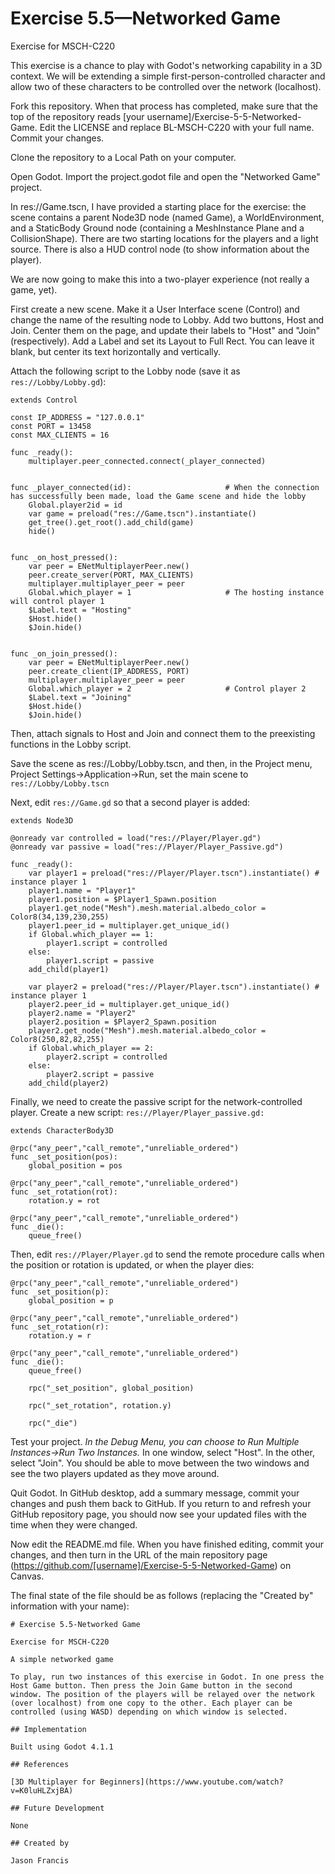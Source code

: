 # Exercise 5.5—Networked Game

Exercise for MSCH-C220

This exercise is a chance to play with Godot's networking capability in a 3D context. We will be extending a simple first-person-controlled character and allow two of these characters to be controlled over the network (localhost).

Fork this repository. When that process has completed, make sure that the top of the repository reads [your username]/Exercise-5-5-Networked-Game. Edit the LICENSE and replace BL-MSCH-C220 with your full name. Commit your changes.

Clone the repository to a Local Path on your computer.

Open Godot. Import the project.godot file and open the "Networked Game" project.

In res://Game.tscn, I have provided a starting place for the exercise: the scene contains a parent Node3D node (named Game), a WorldEnvironment, and a StaticBody Ground node (containing a MeshInstance Plane and a CollisionShape). There are two starting locations for the players and a light source. There is also a HUD control node (to show information about the player).

We are now going to make this into a two-player experience (not really a game, yet).

First create a new scene. Make it a User Interface scene (Control) and change the name of the resulting node to Lobby. Add two buttons, Host and Join. Center them on the page, and update their labels to "Host" and "Join" (respectively). Add a Label and set its Layout to Full Rect. You can leave it blank, but center its text horizontally and vertically.

Attach the following script to the Lobby node (save it as `res://Lobby/Lobby.gd`):
```
extends Control

const IP_ADDRESS = "127.0.0.1"
const PORT = 13458
const MAX_CLIENTS = 16

func _ready():
	multiplayer.peer_connected.connect(_player_connected)


func _player_connected(id):						# When the connection has successfully been made, load the Game scene and hide the lobby
	Global.player2id = id
	var game = preload("res://Game.tscn").instantiate()
	get_tree().get_root().add_child(game)
	hide()


func _on_host_pressed():
	var peer = ENetMultiplayerPeer.new()
	peer.create_server(PORT, MAX_CLIENTS)
	multiplayer.multiplayer_peer = peer
	Global.which_player = 1						# The hosting instance will control player 1 
	$Label.text = "Hosting"
	$Host.hide()
	$Join.hide()


func _on_join_pressed():
	var peer = ENetMultiplayerPeer.new()
	peer.create_client(IP_ADDRESS, PORT)
	multiplayer.multiplayer_peer = peer
	Global.which_player = 2						# Control player 2
	$Label.text = "Joining"
	$Host.hide()
	$Join.hide()
```

Then, attach signals to Host and Join and connect them to the preexisting functions in the Lobby script.

Save the scene as res://Lobby/Lobby.tscn, and then, in the Project menu, Project Settings->Application->Run, set the main scene to `res://Lobby/Lobby.tscn`

Next, edit `res://Game.gd` so that a second player is added:
```
extends Node3D

@onready var controlled = load("res://Player/Player.gd")
@onready var passive = load("res://Player/Player_Passive.gd")

func _ready():
	var player1 = preload("res://Player/Player.tscn").instantiate()	# instance player 1
	player1.name = "Player1"
	player1.position = $Player1_Spawn.position
	player1.get_node("Mesh").mesh.material.albedo_color = Color8(34,139,230,255)
	player1.peer_id = multiplayer.get_unique_id()
	if Global.which_player == 1:
		player1.script = controlled
	else:
		player1.script = passive
	add_child(player1)
	
	var player2 = preload("res://Player/Player.tscn").instantiate()	# instance player 1
	player2.peer_id = multiplayer.get_unique_id()
	player2.name = "Player2"
	player2.position = $Player2_Spawn.position
	player2.get_node("Mesh").mesh.material.albedo_color = Color8(250,82,82,255)
	if Global.which_player == 2:
		player2.script = controlled
	else:
		player2.script = passive
	add_child(player2)
```

Finally, we need to create the passive script for the network-controlled player. Create a new script: `res://Player/Player_passive.gd:`
```
extends CharacterBody3D

@rpc("any_peer","call_remote","unreliable_ordered")
func _set_position(pos):
	global_position = pos

@rpc("any_peer","call_remote","unreliable_ordered")
func _set_rotation(rot):
	rotation.y = rot

@rpc("any_peer","call_remote","unreliable_ordered")
func _die():
	queue_free()

```

Then, edit `res://Player/Player.gd` to send the remote procedure calls when the position or rotation is updated, or when the player dies:
```
@rpc("any_peer","call_remote","unreliable_ordered")
func _set_position(p):
	global_position = p

@rpc("any_peer","call_remote","unreliable_ordered")
func _set_rotation(r):
	rotation.y = r

@rpc("any_peer","call_remote","unreliable_ordered")
func _die():
	queue_free()
```
```
	rpc("_set_position", global_position)
```
```
	rpc("_set_rotation", rotation.y)
```
```
	rpc("_die")
```

Test your project. *In the Debug Menu, you can choose to Run Multiple Instances->Run Two Instances.* In one window, select "Host". In the other, select "Join". You should be able to move between the two windows and see the two players updated as they move around.

Quit Godot. In GitHub desktop, add a summary message, commit your changes and push them back to GitHub. If you return to and refresh your GitHub repository page, you should now see your updated files with the time when they were changed.

Now edit the README.md file. When you have finished editing, commit your changes, and then turn in the URL of the main repository page (https://github.com/[username]/Exercise-5-5-Networked-Game) on Canvas.

The final state of the file should be as follows (replacing the "Created by" information with your name):
```
# Exercise 5.5-Networked Game

Exercise for MSCH-C220

A simple networked game

To play, run two instances of this exercise in Godot. In one press the Host Game button. Then press the Join Game button in the second window. The position of the players will be relayed over the network (over localhost) from one copy to the other. Each player can be controlled (using WASD) depending on which window is selected.

## Implementation

Built using Godot 4.1.1

## References

[3D Multiplayer for Beginners](https://www.youtube.com/watch?v=K0luHLZxjBA)

## Future Development

None

## Created by 

Jason Francis
```
